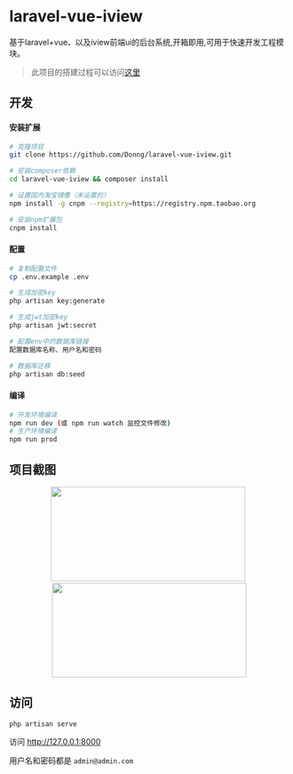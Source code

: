 # laravel-vue-iview
基于laravel+vue、以及iview前端ui的后台系统,开箱即用,可用于快速开发工程模块。

> 此项目的搭建过程可以访问[这里](https://segmentfault.com/a/1190000013212484)

## 开发

#### 安装扩展
```bash
# 克隆项目
git clone https://github.com/Donng/laravel-vue-iview.git

# 安装composer依赖
cd laravel-vue-iview && composer install

# 设置国内淘宝镜像（未设置的）
npm install -g cnpm --registry=https://registry.npm.taobao.org

# 安装npm扩展包
cnpm install
```
#### 配置
```bash
# 复制配置文件
cp .env.example .env

# 生成加密key
php artisan key:generate

# 生成jwt加密key
php artisan jwt:secret

# 配置env中的数据库链接
配置数据库名称、用户名和密码

# 数据库迁移
php artisan db:seed
```

#### 编译
```bash
# 开发环境编译
npm run dev (或 npm run watch 监控文件修改)
# 生产环境编译
npm run prod
```

## 项目截图
<p align="center">
  <img height="170" width="350" src="https://thumbnail0.baidupcs.com/thumbnail/6e376844f7ffbe1f61a90296355a82a8?fid=1527749992-250528-1108898575940719&time=1521532800&rt=sh&sign=FDTAER-DCb740ccc5511e5e8fedcff06b081203-voTG3%2BWyTHqfkyyUfBxMdocSXBo%3D&expires=8h&chkv=0&chkbd=0&chkpc=&dp-logid=1824572634255829434&dp-callid=0&size=c710_u400&quality=100&vuk=-&ft=video"/>
    <img height="170" width="350" src="https://thumbnail0.baidupcs.com/thumbnail/483c0973e5471dbc12124b12e63eabca?fid=1527749992-250528-318426434474247&time=1521532800&rt=sh&sign=FDTAER-DCb740ccc5511e5e8fedcff06b081203-%2BElYamuzZAYkdRKRS2k8u4LAGDw%3D&expires=8h&chkv=0&chkbd=0&chkpc=&dp-logid=1824613737631294660&dp-callid=0&size=c710_u400&quality=100&vuk=-&ft=video"/>
</p>

## 访问
```
php artisan serve
```
访问 http://127.0.0.1:8000

用户名和密码都是 `admin@admin.com`


